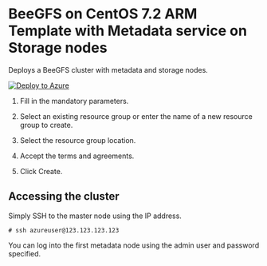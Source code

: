# BeeGFS on CentOS 7.2 ARM Template with Metadata service on Storage nodes

Deploys a BeeGFS cluster with metadata and storage nodes.

<a href="https://portal.azure.com/#create/Microsoft.Template/uri/https%3A%2F%2Fraw.githubusercontent.com%2Fsmith1511%2Fhpc%2Fmaster%2Fbeegfs-shared-on-centos7.2%2Fazuredeploy.json" target="_blank">
   <img alt="Deploy to Azure" src="http://azuredeploy.net/deploybutton.png"/>
</a>

1. Fill in the mandatory parameters.

2. Select an existing resource group or enter the name of a new resource group to create.

3. Select the resource group location.

4. Accept the terms and agreements.

5. Click Create.

## Accessing the cluster

Simply SSH to the master node using the IP address.

```
# ssh azureuser@123.123.123.123
```

You can log into the first metadata node using the admin user and password specified.
